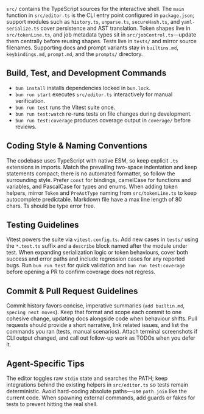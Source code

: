 
`src/` contains the TypeScript sources for the interactive shell. The `main`
function in `src/editor.ts` is the CLI entry point configured in `package.json`;
support modules such as `history.ts`, `unparse.ts`, `secureHash.ts`, and
`yaml-serialize.ts` cover persistence and AST translation. Token shapes live in
`src/tokenLine.ts`, and job metadata types sit in `src/jobControl.ts`—update
them centrally before reusing shapes. Tests live in `tests/` and mirror source
filenames. Supporting docs and prompt variants stay in `builtins.md`,
`keybindings.md`, `prompt.md`, and the `prompts/` directory.

## Build, Test, and Development Commands

- `bun install` installs dependencies locked in `bun.lock`.
- `bun run start` executes `src/editor.ts` interactively for manual
  verification.
- `bun run test` runs the Vitest suite once.
- `bun run test:watch` re-runs tests on file changes during development.
- `bun run test:coverage` produces coverage output in `coverage/` before
  reviews.

## Coding Style & Naming Conventions

The codebase uses TypeScript with native ESM, so keep explicit `.ts` extensions
in imports. Match the prevailing two-space indentation and keep statements
compact; there is no automated formatter, so follow the surrounding style.
Prefer `const` for bindings, camelCase for functions and variables, and
PascalCase for types and enums. When adding token helpers, mirror `Token` and
`PreAstType` naming from `src/tokenLine.ts` to keep autocomplete predictable.
Markdown file have a max line length of 80 chars. Ts should be type error free.

## Testing Guidelines

Vitest powers the suite via `vitest.config.ts`. Add new cases in `tests/` using
the `*.test.ts` suffix and a `describe` block named after the module under test.
When expanding serialization logic or token behaviours, cover both success and
error paths and include regression cases for any reported bugs. Run `bun run
test` for quick validation and `bun run test:coverage` before opening a PR to
confirm coverage does not regress.

## Commit & Pull Request Guidelines

Commit history favors concise, imperative summaries (`add builtin.md`, `specing
next moves`). Keep that format and scope each commit to one cohesive change,
updating docs alongside code when behaviour shifts. Pull requests should provide
a short narrative, link related issues, and list the commands you ran (tests,
manual scenarios). Attach terminal screenshots if CLI output changed, and call
out follow-up work as TODOs when you defer it.

## Agent-Specific Tips

The editor toggles raw `stdin` state and searches the PATH; keep integrations
behind the existing helpers in `src/editor.ts` so tests remain deterministic.
Avoid hard-coding absolute paths—use `path.join` like the current code. When
spawning external commands, add guards or fakes for tests to prevent hitting the
real shell.
